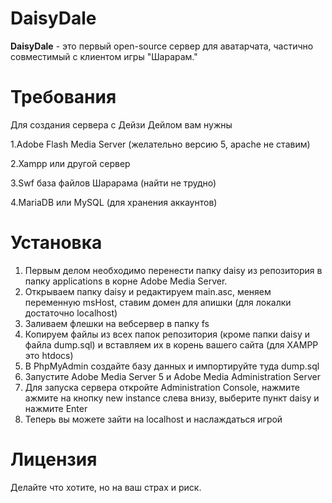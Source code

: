 # DaisyDale

**DaisyDale** - это первый open-source сервер для аватарчата, частично совместимый с клиентом игры "Шарарам."

# Требования
Для создания сервера с Дейзи Дейлом вам нужны

1.Adobe Flash Media Server (желательно версию 5, apache не ставим)

2.Xampp или другой сервер

3.Swf база файлов Шарарама (найти не трудно)

4.MariaDB или MySQL (для хранения аккаунтов)

# Установка

1. Первым делом необходимо перенести папку daisy из репозитория в папку applications в корне Adobe Media Server.
2. Открываем папку daisy и редактируем main.asc, меняем переменную msHost, ставим домен для апишки (для локалки достаточно localhost)
3. Заливаем флешки на вебсервер в папку fs
4. Копируем файлы из всех папок репозитория (кроме папки daisy и файла dump.sql) и вставляем их в корень вашего сайта (для XAMPP это htdocs)
5. В PhpMyAdmin создайте базу данных и импортируйте туда dump.sql
6. Запустите Adobe Media Server 5 и Adobe Media Administration Server
7. Для запуска сервера откройте Administration Console, нажмите ажмите на кнопку new instance слева внизу, выберите пункт daisy и нажмите Enter
8. Теперь вы можете зайти на localhost и наслаждаться игрой

# Лицензия

Делайте что хотите, но на ваш страх и риск.

